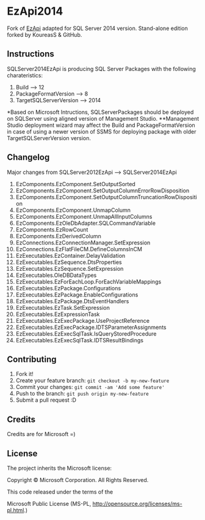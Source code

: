 # EzApi2014

Fork of [EzApi](http://sqlsrvintegrationsrv.codeplex.com/releases/view/21238) adapted for SQL Server 2014 version. Stand-alone edition forked by KoureasS & GitHub.

## Instructions
SQLServer2014EzApi is producing SQL Server Packages with the following charateristics:
1. Build --> 12
2. PackageFormatVersion --> 8
3. TargetSQLServerVersion --> 2014

*Based on Microsoft Intructions, SQLServerPackages should be deployed on SQLServer using aligned version of Management Studio.
**Management Studio deployment wizard may affect the Build and PackageFormatVersion in case of using a newer version of SSMS for deploying package with older TargetSQLServerVersion version.

## Changelog
Major changes from SQLServer2012EzApi --> SQLServer2014EzApi
1. EzComponents.EzComponent.SetOutputSorted
2. EzComponents.EzComponent.SetOutputColumnErrorRowDisposition
3. EzComponents.EzComponent.SetOutputColumnTruncationRowDisposition
4. EzComponents.EzComponent.UnmapColumn
5. EzComponents.EzComponent.UnmapAllInputColumns
6. EzComponents.EzOleDbAdapter.SQLCommandVariable
7. EzComponents.EzRowCount
8. EzComponents.EzDerivedColumn
9. EzConnections.EzConnectionManager.SetExpression
10. EzConnections.EzFlatFileCM.DefineColumnsInCM
11. EzExecutables.EzContainer.DelayValidation
12. EzExecutables.EzSequence.DtsProperties
13. EzExecutables.EzSequence.SetExpression
14. EzExecutables.OleDBDataTypes
15. EzExecutables.EzForEachLoop.ForEachVariableMappings
16. EzExecutables.EzPackage.Configurations
17. EzExecutables.EzPackage.EnableConfigurations
18. EzExecutables.EzPackage.DtsEventHandlers
19. EzExecutables.EzTask.SetExpression
20. EzExecutables.EzExpressionTask
21. EzExecutables.EzExecPackage.UseProjectReference
22. EzExecutables.EzExecPackage.IDTSParameterAssignments
23. EzExecutables.EzExecSqlTask.IsQueryStoredProcedure
24. EzExecutables.EzExecSqlTask.IDTSResultBindings

## Contributing

1. Fork it!
2. Create your feature branch: `git checkout -b my-new-feature`
3. Commit your changes: `git commit -am 'Add some feature'`
4. Push to the branch: `git push origin my-new-feature`
5. Submit a pull request :D

## Credits

Credits are for Microsoft =)

## License

The project inherits the Microsoft license: 

Copyright © Microsoft Corporation.  All Rights Reserved.

This code released under the terms of the 

Microsoft Public License (MS-PL, http://opensource.org/licenses/ms-pl.html.)

